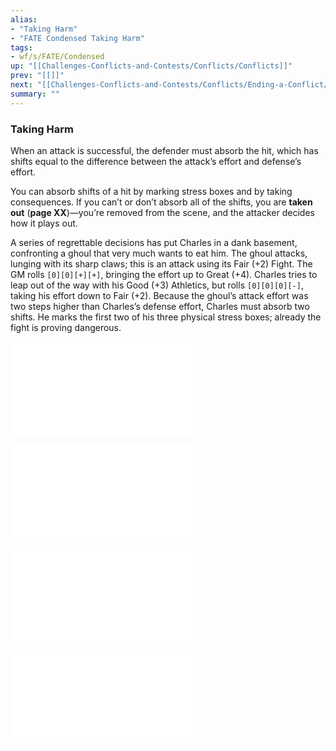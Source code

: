 ```yaml
---
alias:
- "Taking Harm"
- "FATE Condensed Taking Harm"
tags:
- wf/s/FATE/Condensed
up: "[[Challenges-Conflicts-and-Contests/Conflicts/Conflicts]]"
prev: "[[]]"
next: "[[Challenges-Conflicts-and-Contests/Conflicts/Ending-a-Conflict/Ending-a-Conflict]]"
summary: ""
---
```

### Taking Harm

When an attack is successful, the defender must absorb the hit, which has shifts equal to the difference between the attack’s effort and defense’s effort.

You can absorb shifts of a hit by marking stress boxes and by taking consequences. If you can’t or don’t absorb all of the shifts, you are **taken out** (**page XX**)—you’re removed from the scene, and the attacker decides how it plays out.

A series of regrettable decisions has put Charles in a dank basement, confronting a ghoul that very much wants to eat him. The ghoul attacks, lunging with its sharp claws; this is an attack using its Fair (+2) Fight. The GM rolls `[0][0][+][+]`, bringing the effort up to Great (+4). Charles tries to leap out of the way with his Good (+3) Athletics, but rolls `[0][0][0][-]`, taking his effort down to Fair (+2). Because the ghoul’s attack effort was two steps higher than Charles’s defense effort, Charles must absorb two shifts. He marks the first two of his three physical stress boxes; already the fight is proving dangerous.

![Stress](Stress.md)

![Consequences](Consequences.md)

![Getting-Taken-Out](Getting-Taken-Out.md)

![Conceding](Conceding.md)